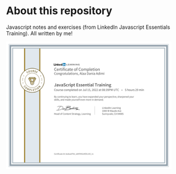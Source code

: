 # About this repository

Javascript notes and exercises (from LinkedIn Javascript Essentials Training). All written by me!

<img src="/Assets/certificate.png" width="450" height="auto" />
